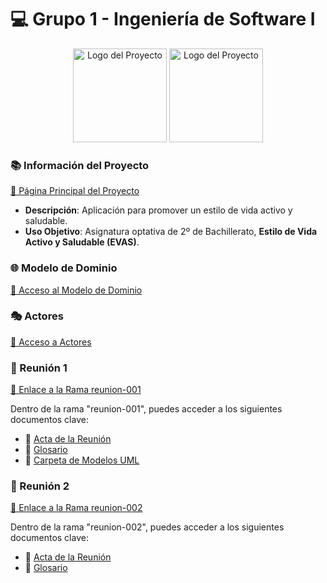 # 💻 Grupo 1 - Ingeniería de Software I

<div align="center">
    <img src="https://github.com/user-attachments/assets/7568ffd7-2b5a-4245-90ef-00c234720061" alt="Logo del Proyecto" width="150"/>
    <img src="https://github.com/user-attachments/assets/a811f6f4-3660-434d-a824-f29a73d0023f" alt="Logo del Proyecto" width="150"/>
</div>

### 📚 Información del Proyecto 
[🔗 Página Principal del Proyecto](https://github.com/celiabecerril/24-25-IdSw1-SDR/tree/main)

- **Descripción**: Aplicación para promover un estilo de vida activo y saludable.
- **Uso Objetivo**: Asignatura optativa de 2º de Bachillerato, **Estilo de Vida Activo y Saludable (EVAS)**.

### 🌐 Modelo de Dominio
[🔗 Acceso al Modelo de Dominio](https://github.com/celiabecerril/24-25-IdSw1-SDR/tree/main/MdD)

### 🎭 Actores 
[🔗 Acceso a Actores](Documentos/Actores/Actores_y_CasosDeUso.md)



### 📅 Reunión 1
[🔗 Enlace a la Rama reunion-001](https://github.com/celiabecerril/24-25-IdSw1-SDR/tree/reunion-001)

Dentro de la rama "reunion-001", puedes acceder a los siguientes documentos clave:
- 📄 [Acta de la Reunión](https://github.com/celiabecerril/24-25-IdSw1-SDR/blob/reunion-001/Reunion1.md)
- 📖 [Glosario](https://github.com/celiabecerril/24-25-IdSw1-SDR/blob/reunion-001/Glosario.md)
- 📂 [Carpeta de Modelos UML](https://github.com/celiabecerril/24-25-IdSw1-SDR/tree/reunion-001/modelosUML)

### 📅 Reunión 2
[🔗 Enlace a la Rama reunion-002](https://github.com/celiabecerril/24-25-IdSw1-SDR/tree/reunion-002)

Dentro de la rama "reunion-002", puedes acceder a los siguientes documentos clave:
- 📄 [Acta de la Reunión](https://github.com/celiabecerril/24-25-IdSw1-SDR/blob/reunion-002/Reunion2.md)
- 📖 [Glosario](https://github.com/celiabecerril/24-25-IdSw1-SDR/blob/reunion-002/Glosario.md)

